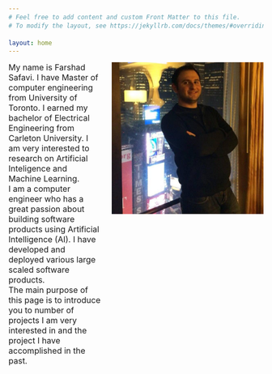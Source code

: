 ```yaml
---
# Feel free to add content and custom Front Matter to this file.
# To modify the layout, see https://jekyllrb.com/docs/themes/#overriding-theme-defaults

layout: home
---
```

<html>
<meta name="viewport" content="width=device-width, initial-scale=1.0">
<body>
<style>
img {
  float: right;
}
.flex-container {
  display: flex;
  flex-wrap: nowrap;
}
</style>

<img src="assets/Farshad.jpg" alt="Pineapple" style="width:300px;height:300px;margin-left:20px;">
<div class="flex-container">
<font size="3">
My name is Farshad Safavi. I have Master of computer engineering from University of Toronto. I earned my bachelor of Electrical Engineering from Carleton University. I am very interested to research on Artificial Inteligence and Machine Learning.<br>
I am a computer engineer who has a great passion about building software products using Artificial Intelligence (AI). I have developed and deployed various large scaled software products. <br>
The main purpose of this page is to introduce you to number of projects I am very interested in and the project I have accomplished in the past. </font></div>
<br>
</body>
</html>






